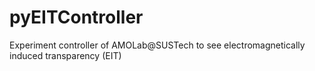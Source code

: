 # pyEITController
Experiment controller of AMOLab@SUSTech to see electromagnetically induced transparency (EIT)
